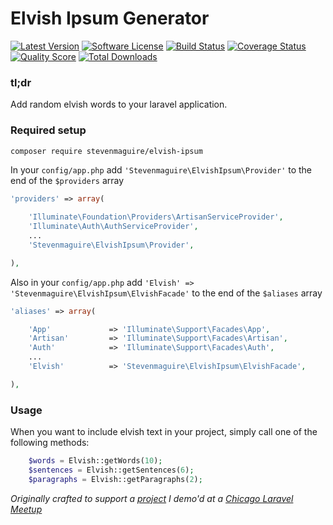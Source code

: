 Elvish Ipsum Generator
=====================

[![Latest Version](https://img.shields.io/github/release/stevenmaguire/elvish-ipsum.svg?style=flat-square)](https://github.com/stevenmaguire/elvish-ipsum/releases)
[![Software License](https://img.shields.io/badge/license-MIT-brightgreen.svg?style=flat-square)](LICENSE.md)
[![Build Status](https://img.shields.io/travis/stevenmaguire/elvish-ipsum/master.svg?style=flat-square&1)](https://travis-ci.org/stevenmaguire/elvish-ipsum)
[![Coverage Status](https://img.shields.io/scrutinizer/coverage/g/stevenmaguire/elvish-ipsum.svg?style=flat-square)](https://scrutinizer-ci.com/g/stevenmaguire/elvish-ipsum/code-structure)
[![Quality Score](https://img.shields.io/scrutinizer/g/stevenmaguire/elvish-ipsum.svg?style=flat-square)](https://scrutinizer-ci.com/g/stevenmaguire/elvish-ipsum)
[![Total Downloads](https://img.shields.io/packagist/dt/stevenmaguire/elvish-ipsum.svg?style=flat-square)](https://packagist.org/packages/stevenmaguire/elvish-ipsum)

### tl;dr

Add random elvish words to your laravel application.

### Required setup

```bash
composer require stevenmaguire/elvish-ipsum
```

In your `config/app.php` add `'Stevenmaguire\ElvishIpsum\Provider'` to the end of the `$providers` array

```php
'providers' => array(

    'Illuminate\Foundation\Providers\ArtisanServiceProvider',
    'Illuminate\Auth\AuthServiceProvider',
    ...
    'Stevenmaguire\ElvishIpsum\Provider',

),
```
Also in your `config/app.php` add `'Elvish' => 'Stevenmaguire\ElvishIpsum\ElvishFacade'` to the end of the `$aliases` array

```php
'aliases' => array(

    'App'             => 'Illuminate\Support\Facades\App',
    'Artisan'         => 'Illuminate\Support\Facades\Artisan',
    'Auth'            => 'Illuminate\Support\Facades\Auth',
    ...
    'Elvish'          => 'Stevenmaguire\ElvishIpsum\ElvishFacade',

),
```

### Usage

When you want to include elvish text in your project, simply call one of the following methods:

```php
    $words = Elvish::getWords(10);
    $sentences = Elvish::getSentences(6);
    $paragraphs = Elvish::getParagraphs(2);
```

*Originally crafted to support a [project](https://github.com/stevenmaguire/elvish-me) I demo'd at a [Chicago Laravel Meetup](http://www.meetup.com/laravel-chicago/events/199295092/)*
